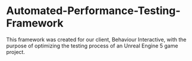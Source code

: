 # Automated-Performance-Testing-Framework
This framework was created for our client, Behaviour Interactive, with the purpose of optimizing the testing process of an Unreal Engine 5 game project.  
